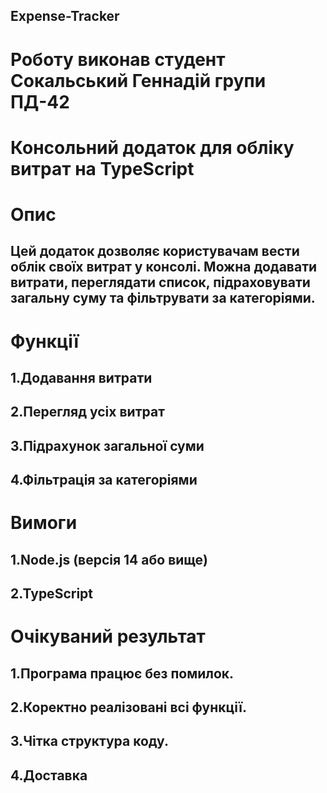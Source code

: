 ## Expense-Tracker

# Роботу виконав студент Cокальський Геннадій групи ПД-42

# Консольний додаток для обліку витрат на TypeScript

# Опис

## Цей додаток дозволяє користувачам вести облік своїх витрат у консолі. Можна додавати витрати, переглядати список, підраховувати загальну суму та фільтрувати за категоріями.

# Функції

## 1.Додавання витрати

## 2.Перегляд усіх витрат

## 3.Підрахунок загальної суми

## 4.Фільтрація за категоріями

# Вимоги

## 1.Node.js (версія 14 або вище)

## 2.TypeScript

# Очікуваний результат

## 1.Програма працює без помилок.

## 2.Коректно реалізовані всі функції.

## 3.Чітка структура коду.

## 4.Доставка
